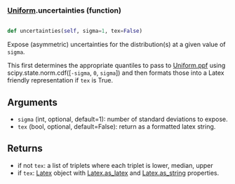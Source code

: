 ### [Uniform](Uniform.md).uncertainties (function)


```py

def uncertainties(self, sigma=1, tex=False)

```



Expose (asymmetric) uncertainties for the distribution(s) at a given
value of `sigma`.

This first determines the appropriate quantiles to pass to
[Uniform.ppf](Uniform.ppf.md) using scipy.state.norm.cdf([`-sigma`, `0`, `sigma`])
and then formats those into a Latex friendly representation if `tex` is True.

Arguments
-----------
* `sigma` (int, optional, default=1): number of standard deviations to
    expose.
* `tex` (bool, optional, default=False): return as a formatted latex
    string.

Returns
---------
* if not `tex`: a list of triplets where each triplet is lower, median, upper
* if `tex`: [Latex](Latex.md) object with [Latex.as_latex](Latex.as_latex.md) and [Latex.as_string](Latex.as_string.md) properties.

